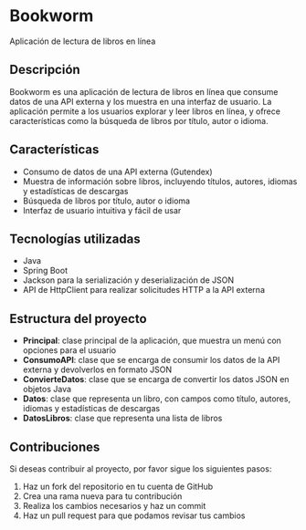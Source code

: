 # Bookworm
Aplicación de lectura de libros en línea

## Descripción
Bookworm es una aplicación de lectura de libros en línea que consume datos de una API externa y los muestra en una interfaz de usuario. La aplicación permite a los usuarios explorar y leer libros en línea, y ofrece características como la búsqueda de libros por título, autor o idioma.

## Características
- Consumo de datos de una API externa (Gutendex)
- Muestra de información sobre libros, incluyendo títulos, autores, idiomas y estadísticas de descargas
- Búsqueda de libros por título, autor o idioma
- Interfaz de usuario intuitiva y fácil de usar

## Tecnologías utilizadas
- Java
- Spring Boot
- Jackson para la serialización y deserialización de JSON
- API de HttpClient para realizar solicitudes HTTP a la API externa

## Estructura del proyecto
- **Principal**: clase principal de la aplicación, que muestra un menú con opciones para el usuario
- **ConsumoAPI**: clase que se encarga de consumir los datos de la API externa y devolverlos en formato JSON
- **ConvierteDatos**: clase que se encarga de convertir los datos JSON en objetos Java
- **Datos**: clase que representa un libro, con campos como título, autores, idiomas y estadísticas de descargas
- **DatosLibros**: clase que representa una lista de libros

## Contribuciones
Si deseas contribuir al proyecto, por favor sigue los siguientes pasos:

1. Haz un fork del repositorio en tu cuenta de GitHub
2. Crea una rama nueva para tu contribución
3. Realiza los cambios necesarios y haz un commit
4. Haz un pull request para que podamos revisar tus cambios
